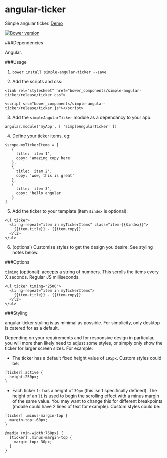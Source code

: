 # angular-ticker

Simple angular ticker. [Demo](http://ttbarnes.github.io/angular-ticker)

[![Bower version](https://badge.fury.io/bo/simple-angular-ticker.png)](http://badge.fury.io/bo/simple-angular-ticker)

###Dependencies

Angular.

###Usage

1) `bower install simple-angular-ticker --save`

2) Add the scripts and css:


`<link rel="stylesheet" href="bower_components/simple-angular-ticker/release/ticker.css">`

`<script src="bower_components/simple-angular-ticker/release/ticker.js"></script>`

3) Add the `simpleAngularTicker` module as a dependancy to your app:

`angular.module('myApp', [ 'simpleAngularTicker' ])`


4) Define your ticker items, eg:

```
$scope.myTickerItems = [
   {
     title: 'item 1',
     copy: 'amazing copy here'
   },
   {
     title: 'item 2',
     copy: 'wow, this is great'
   },
   {
     title: 'item 3',
     copy: 'hello angular'
   }
]
```

5) Add the ticker to your template (item `$index` is optional):

```
<ul ticker>
  <li ng-repeat="item in myTickerItems" class="item-{{$index}}">
    {{item.title}} - {{item.copy}}
  </li>
</ul>
```


6) (optional) Customise styles to get the design you desire. See styling notes below.

###Options

`timing` (optional): accepts a string of numbers. This scrolls the items every X seconds. Regular JS milliseconds.

```
<ul ticker timing="2500">
  <li ng-repeat="item in myTickerItems">
    {{item.title}} - {{item.copy}}
  </li>
</ul>
```


###Styling

angular-ticker styling is as minimal as possible. For simplicity, only desktop is catered for as a default.

Depending on your requirements and for responsive design in particular, you will more than likely need to adjust some styles, or simply only show the ticker for larger screen sizes. For example:

- The ticker has a default fixed height value of `195px`. Custom styles could be:

```
[ticker].active {
  height:250px;
}
```

- Each ticker `li` has a height of `39px` (this isn't specifically defined). The height of an `li` is used to begin the scrolling effect with a minus margin of the same value. You may want to change this for different breakpoints (mobile could have 2 lines of text for example). Custom styles could be:

```
[ticker] .minus-margin-top {
  margin-top:-60px;
}

@media (min-width:768px) {
  [ticker] .minus-margin-top {
    margin-top:-30px;
  }
}
```
